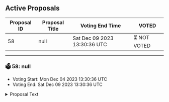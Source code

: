 ## Active Proposals

| Proposal ID | Proposal Title | Voting End Time | VOTED |
|-------------|----------------|-----------------|-------|
| 58 | null | Sat Dec 09 2023 13:30:36 UTC | ⏳ NOT VOTED |

---

### 🗳 58: null
- Voting Start: Mon Dec 04 2023 13:30:36 UTC
- Voting End: Sat Dec 09 2023 13:30:36 UTC

<details>
<summary>Proposal Text</summary>
 
null
</details>
